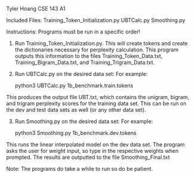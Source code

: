 Tyler Hoang
CSE 143
A1

Included Files:
Training_Token_Initialization.py
UBTCalc.py
Smoothing.py

Instructions:
Programs must be run in a specific order!

1. Run Training_Token_Initialization.py. This will create <UNK> tokens and create the dictionaries necessary for perplexity calculation. This program outputs this information to the files Training_Token_Data.txt, Training_Bigram_Data.txt, and Training_Trigram_Data.txt.

2. Run UBTCalc.py on the desired data set:
For example: 

	python3 UBTCalc.py 1b_benchmark.train.tokens

This produces the output file UBT.txt, which contains the unigram, bigram, and trigram perplexity scores for the training data set. This can be run on the dev and test data sets as well (or any other data set).

3. Run Smoothing.py on the desired data set:
For example:

	python3 Smoothing.py 1b_benchmark.dev.tokens

This runs the linear interpolated model on the dev data set. The program asks the user for weight input, so type in the respective weights when prompted. The results are outputted to the file Smoothing_Final.txt

Note: The programs do take a while to run so do be patient.
